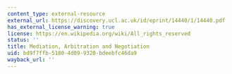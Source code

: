 ```yaml
---
content_type: external-resource
external_url: https://discovery.ucl.ac.uk/id/eprint/14440/1/14440.pdf
has_external_license_warning: true
license: https://en.wikipedia.org/wiki/All_rights_reserved
status: ''
title: Mediation, Arbitration and Negotiation
uid: bd9f7ffb-5180-4d09-9320-bdeebfc46da9
wayback_url: ''
---
```

